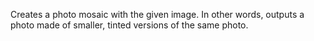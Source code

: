 Creates a photo mosaic with the given image. In other words, outputs a photo made of smaller, tinted versions of the same photo.